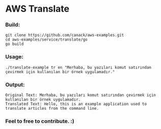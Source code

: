 # AWS Translate

### Build:

```shell
git clone https://github.com/canack/aws-examples.git
cd aws-examples/service/translate/go
go build
```

### Usage:
```shell
./translate-example tr en "Merhaba, bu yazıları komut satırından çevirmek için kullanılan bir örnek uygulamadır."
```
### Output:
```
Original Text: Merhaba, bu yazıları komut satırından çevirmek için kullanılan bir örnek uygulamadır.
Translated Text: Hello, this is an example application used to translate articles from the command line.
```

### Feel to free to contribute. :)